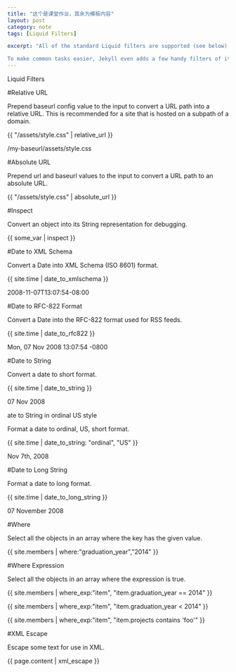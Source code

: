 ```yaml
---
title: "这个是课堂作业，其余为模板内容"
layout: post
category: note
tags: [Liquid Filters]

excerpt: "All of the standard Liquid filters are supported (see below).

To make common tasks easier, Jekyll even adds a few handy filters of its own, all of which you can find on this page. You can also create your own filters using plugins."
---
```




 Liquid Filters

#Relative URL

Prepend baseurl config value to the input to convert a URL path into a relative URL. This is recommended for a site that is hosted on a subpath of a domain.

{{ "/assets/style.css" | relative_url }}

/my-baseurl/assets/style.css


#Absolute URL

Prepend url and baseurl values to the input to convert a URL path to an absolute URL.

{{ "/assets/style.css" | absolute_url }}



#Inspect

Convert an object into its String representation for debugging.

{{ some_var | inspect }}


#Date to XML Schema

Convert a Date into XML Schema (ISO 8601) format.

{{ site.time | date_to_xmlschema }}

2008-11-07T13:07:54-08:00


#Date to RFC-822 Format

Convert a Date into the RFC-822 format used for RSS feeds.

{{ site.time | date_to_rfc822 }}

Mon, 07 Nov 2008 13:07:54 -0800



#Date to String

Convert a date to short format.

{{ site.time | date_to_string }}

07 Nov 2008


ate to String in ordinal US style

Format a date to ordinal, US, short format.

{{ site.time | date_to_string: "ordinal", "US" }}

Nov 7th, 2008


#Date to Long String

Format a date to long format.

{{ site.time | date_to_long_string }}

07 November 2008


#Where

Select all the objects in an array where the key has the given value.

{{ site.members | where:"graduation_year","2014" }}

#Where Expression

Select all the objects in an array where the expression is true. 

{{ site.members | where_exp:"item",
"item.graduation_year == 2014" }}

{{ site.members | where_exp:"item",
"item.graduation_year < 2014" }}

{{ site.members | where_exp:"item",
"item.projects contains 'foo'" }}



#XML Escape

Escape some text for use in XML.

{{ page.content | xml_escape }}








